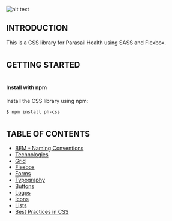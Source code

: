 ![alt text](https://melaniebmn.github.io/img/logo_parasail.png "Logo Parasail Health")

## INTRODUCTION
This is a CSS library for Parasail Health using SASS and Flexbox.
#
## GETTING STARTED
#
#### Install with npm
Install the CSS library using npm:
```
$ npm install ph-css
```
#
## TABLE OF CONTENTS    
- [BEM - Naming Conventions](https://melaniebmn.github.io/#bem)
- [Technologies](https://melaniebmn.github.io/#technologies)
- [Grid](https://melaniebmn.github.io/#grid-system)
- [Flexbox](https://melaniebmn.github.io/#flexbox)
- [Forms](https://melaniebmn.github.io/#forms)
- [Typography](https://melaniebmn.github.io/#typography)
- [Buttons](https://melaniebmn.github.io/#buttons)
- [Logos](https://melaniebmn.github.io/#Logos)
- [Icons](https://melaniebmn.github.io/#icons)
- [Lists](https://melaniebmn.github.io/#lists)
- [Best Practices in CSS](https://melaniebmn.github.io/#best-practices)
